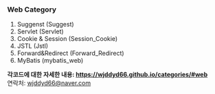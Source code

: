 ### Web Category

1. Suggenst (Suggest)
2. Servlet (Servlet)
3. Cookie & Session (Session_Cookie)
4. JSTL (Jstl)
5. Forward&Redirect (Forward_Redirect)
6. MyBatis (mybatis_web)

**각코드에 대한 자세한 내용: <https://wjddyd66.github.io/categories/#web>**  
연락처: wjddyd66@naver.com  

